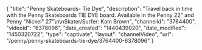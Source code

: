 {
    "title": "Penny Skateboards- Tie Dye",
    "description": "Travel back in time with the Penny Skateboards TIE DYE board. Available in the Penny 22\" and Penny \"Nickel\" 27\"\n\nSkater\/Surfer: Kam Brown",
    "channelid": "3764400",
    "videoid": "6378096",
    "date_created": "1440439020",
    "date_modified": "1450320722",
    "type": "captivate",
    "layout": "channelVideo",
    "url": "\/penny\/penny-skateboards-tie-dye\/3764400-6378096"
}